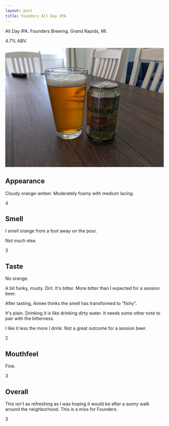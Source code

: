 ```yaml
---
layout: post
title: Founders All Day IPA
---
```

All Day IPA.
Founders Brewing.
Grand Rapids, MI.

4.7% ABV.

<img class="beer-photo" src="/beer/images/2021-05-11-founders-all-day-ipa.jpg"/>



## Appearance

Cloudy orange-amber.
Moderately foamy with medium lacing.

4


## Smell

I smell orange from a foot away on the pour.

Not much else.

3


## Taste

No orange.

A bit funky, musty. Dirt.
It's bitter. More bitter than I expected for a session beer.

After tasting, Aimee thinks the smell has transformed to "fishy".

It's plain. Drinking it is like drinking dirty water.
It needs some other note to pair with the bitterness.

I like it less the more I drink.
Not a great outcome for a session beer.

2


## Mouthfeel

Fine.

3


## Overall

This isn't as refreshing as I was hoping it would be after a sunny walk around the neighborhood.
This is a miss for Founders.

3

